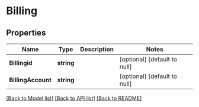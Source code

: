 # Billing

## Properties
Name | Type | Description | Notes
------------ | ------------- | ------------- | -------------
**Billingid** | **string** |  | [optional] [default to null]
**BillingAccount** | **string** |  | [optional] [default to null]

[[Back to Model list]](../README.md#documentation-for-models) [[Back to API list]](../README.md#documentation-for-api-endpoints) [[Back to README]](../README.md)


